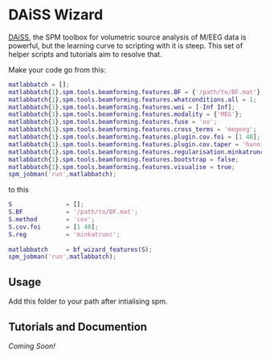 # DAiSS Wizard
[DAiSS](http://github.com/spm/DAiSS/), the SPM toolbox for volumetric source analysis of M/EEG data is powerful, but the learning curve to scripting with it is steep. This set of helper scripts and tutorials aim to resolve that.

Make your code go from this:

```matlab
matlabbatch = [];
matlabbatch{1}.spm.tools.beamforming.features.BF = {'/path/to/BF.mat'};
matlabbatch{1}.spm.tools.beamforming.features.whatconditions.all = 1;
matlabbatch{1}.spm.tools.beamforming.features.woi = [-Inf Inf];
matlabbatch{1}.spm.tools.beamforming.features.modality = {'MEG'};
matlabbatch{1}.spm.tools.beamforming.features.fuse = 'no';
matlabbatch{1}.spm.tools.beamforming.features.cross_terms = 'megeeg';
matlabbatch{1}.spm.tools.beamforming.features.plugin.cov.foi = [1 48];
matlabbatch{1}.spm.tools.beamforming.features.plugin.cov.taper = 'hanning';
matlabbatch{1}.spm.tools.beamforming.features.regularisation.minkatrunc.reduce = 1;
matlabbatch{1}.spm.tools.beamforming.features.bootstrap = false;
matlabbatch{1}.spm.tools.beamforming.features.visualise = true;
spm_jobman('run',matlabbatch);
```
to this

```matlab
S               = [];
S.BF            = '/path/to/BF.mat';
S.method        = 'cov';
S.cov.foi       = [1 48];
S.reg           = 'minkatrunc';
 
matlabbatch     = bf_wizard_features(S);
spm_jobman('run',matlabbatch);
```
## Usage

Add this folder to your path after intialising spm. 

## Tutorials and Documention

*Coming Soon!*
